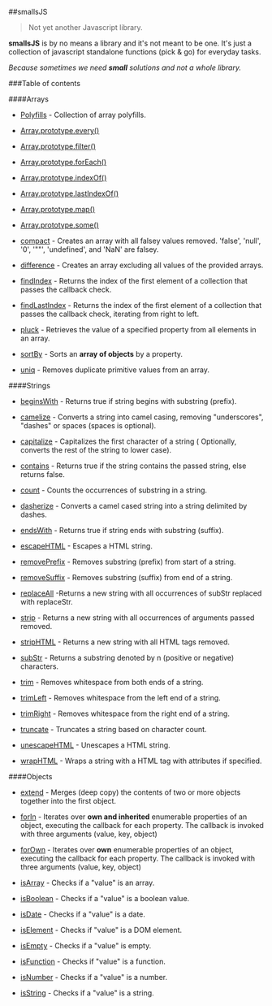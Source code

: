 ##smallsJS
> Not yet another Javascript library.

**smallsJS** is by no means a library and it's not meant to be one. It's just a collection of javascript standalone functions (pick & go) for everyday tasks.

*Because sometimes we need <strong>small</strong> solutions and not a whole library.*

###Table of contents

####Arrays
- [Polyfills](arrays/polyfills) - Collection of array polyfills.
 - [Array.prototype.every()](arrays/polyfills#arrayprototypeevery)
 - [Array.prototype.filter()](arrays/polyfills#arrayprototypefilter)
 - [Array.prototype.forEach()](arrays/polyfills#arrayprototypeforeach)
 - [Array.prototype.indexOf()](arrays/polyfills#arrayprototypeindexof)
 - [Array.prototype.lastIndexOf()](arrays/polyfills#arrayprototypelastindexof)
 - [Array.prototype.map()](arrays/polyfills#arrayprototypemap)
 - [Array.prototype.some()](arrays/polyfills#arrayprototypesome)

- [compact](arrays/compact) - Creates an array with all falsey values removed. 'false', 'null', '0', '""', 'undefined', and 'NaN' are falsey.

- [difference](arrays/difference) - Creates an array excluding all values of the provided arrays.

- [findIndex](arrays/findIndex) - Returns the index of the first element of a collection that passes the callback check.

- [findLastIndex](arrays/findLastIndex) - Returns the index of the first element of a collection that passes the callback check, iterating from right to left.

- [pluck](arrays/pluck) - Retrieves the value of a specified property from all elements in an array.

- [sortBy](arrays/sortBy) - Sorts an **array of objects** by a property.

- [uniq](arrays/uniq) - Removes duplicate primitive values from an array.

####Strings
- [beginsWith](strings/beginsWith) - Returns true if string begins with substring (prefix).

- [camelize](strings/camelize) - Converts a string into camel casing, removing "underscores", "dashes" or spaces (spaces is optional).

- [capitalize](strings/capitalize) - Capitalizes the first character of a string ( Optionally, converts the rest of the string to lower case).

- [contains](strings/contains) - Returns true if the string contains the passed string, else returns false.

- [count](strings/count) - Counts the occurrences of substring in a string.

- [dasherize](strings/dasherize) - Converts a camel cased string into a string delimited by dashes.

- [endsWith](strins/endsWith) - Returns true if string ends with substring (suffix).

- [escapeHTML](strings/escapeHTML) - Escapes a HTML string.

- [removePrefix](strings/removePrefix) - Removes substring (prefix) from start of a string.

- [removeSuffix](strings/removeSuffix) - Removes substring (suffix) from end of a string.

- [replaceAll](strings/replaceAll) -Returns a new string with all occurrences of subStr replaced with replaceStr.

- [strip](strings/strip) - Returns a new string with all occurrences of arguments passed removed.

- [stripHTML](strings/stripHTML) - Returns a new string with all HTML tags removed.

- [subStr](strings/subStr) - Returns a substring denoted by n (positive or negative) characters.

- [trim](strings/trim#trim) - Removes whitespace from both ends of a string.

- [trimLeft](strings/trim#trimleft) - Removes whitespace from the left end of a string.

- [trimRight](strings/trim#trimright) - Removes whitespace from the right end of a string.

- [truncate](strings/truncate) - Truncates a string based on character count.

- [unescapeHTML](strings/unescapeHTML) - Unescapes a HTML string.

- [wrapHTML](strings/wrapHTML) - Wraps a string with a HTML tag with attributes if specified.

####Objects
- [extend](objects/extend) - Merges (deep copy) the contents of two or more objects together into the first object.

- [forIn](objects/forIn) - Iterates over **own and inherited** enumerable properties of an object, executing the callback for each property. The callback is invoked with three arguments (value, key, object)

- [forOwn](objects/forOwn) - Iterates over **own** enumerable properties of an object, executing the callback for each property. The callback is invoked with three arguments (value, key, object)

- [isArray](objects/isArray) - Checks if a "value" is an array.

- [isBoolean](objects/isBoolean) - Checks if a "value" is a boolean value.

- [isDate](objects/isDate) - Checks if a "value" is a date.

- [isElement](objects/isElement) - Checks if "value" is a DOM element.

- [isEmpty](objects/isEmpty) - Checks if a "value" is empty.

- [isFunction](objects/isFunction) - Checks if "value" is a function.

- [isNumber](objects/isNumber) - Checks if a "value" is a number.

- [isString](objects/isString) - Checks if a "value" is a string.